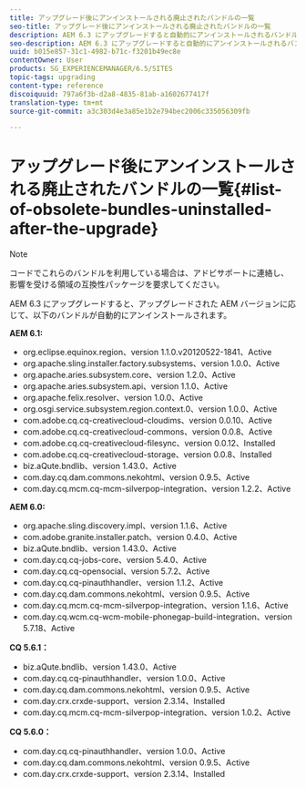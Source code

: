 ```yaml
---
title: アップグレード後にアンインストールされる廃止されたバンドルの一覧
seo-title: アップグレード後にアンインストールされる廃止されたバンドルの一覧
description: AEM 6.3 にアップグレードすると自動的にアンインストールされるバンドルを列挙した一覧です。
seo-description: AEM 6.3 にアップグレードすると自動的にアンインストールされるバンドルを列挙した一覧です。
uuid: b015e857-31c1-4982-b71c-f3201b49ec8e
contentOwner: User
products: SG_EXPERIENCEMANAGER/6.5/SITES
topic-tags: upgrading
content-type: reference
discoiquuid: 797a6f3b-d2a8-4835-81ab-a1602677417f
translation-type: tm+mt
source-git-commit: a3c303d4e3a85e1b2e794bec2006c335056309fb

---
```



# アップグレード後にアンインストールされる廃止されたバンドルの一覧{#list-of-obsolete-bundles-uninstalled-after-the-upgrade}

>[!NOTE]
>
>コードでこれらのバンドルを利用している場合は、アドビサポートに連絡し、影響を受ける領域の互換性パッケージを要求してください。

AEM 6.3 にアップグレードすると、アップグレードされた AEM バージョンに応じて、以下のバンドルが自動的にアンインストールされます。

**AEM 6.1:**

* org.eclipse.equinox.region、version 1.1.0.v20120522-1841、Active
* org.apache.sling.installer.factory.subsystems、version 1.0.0、Active
* org.apache.aries.subsystem.core、version 1.2.0、Active
* org.apache.aries.subsystem.api、version 1.1.0、Active
* org.apache.felix.resolver、version 1.0.0、Active
* org.osgi.service.subsystem.region.context.0、version 1.0.0、Active
* com.adobe.cq.cq-creativecloud-cloudims、version 0.0.10、Active
* com.adobe.cq.cq-creativecloud-commons、version 0.0.8、Active
* com.adobe.cq.cq-creativecloud-filesync、version 0.0.12、Installed
* com.adobe.cq.cq-creativecloud-storage、version 0.0.8、Installed
* biz.aQute.bndlib、version 1.43.0、Active
* com.day.cq.dam.commons.nekohtml、version 0.9.5、Active
* com.day.cq.mcm.cq-mcm-silverpop-integration、version 1.2.2、Active

**AEM 6.0:**

* org.apache.sling.discovery.impl、version 1.1.6、Active
* com.adobe.granite.installer.patch、version 0.4.0、Active
* biz.aQute.bndlib、version 1.43.0、Active
* com.day.cq.cq-jobs-core、version 5.4.0、Active
* com.day.cq.cq-opensocial、version 5.7.2、Active
* com.day.cq.cq-pinauthhandler、version 1.1.2、Active
* com.day.cq.dam.commons.nekohtml、version 0.9.5、Active
* com.day.cq.mcm.cq-mcm-silverpop-integration、version 1.1.6、Active
* com.day.cq.wcm.cq-wcm-mobile-phonegap-build-integration、version 5.7.18、Active

**CQ 5.6.1：**

* biz.aQute.bndlib、version 1.43.0、Active
* com.day.cq.cq-pinauthhandler、version 1.0.0、Active
* com.day.cq.dam.commons.nekohtml、version 0.9.5、Active
* com.day.crx.crxde-support、version 2.3.14、Installed
* com.day.cq.mcm.cq-mcm-silverpop-integration、version 1.0.2、Active

**CQ 5.6.0：**

* com.day.cq.cq-pinauthhandler、version 1.0.0、Active
* com.day.cq.dam.commons.nekohtml、version 0.9.5、Active
* com.day.crx.crxde-support、version 2.3.14、Installed

